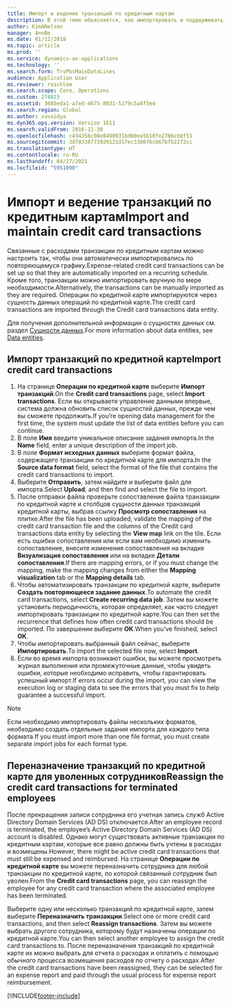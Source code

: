 ```yaml
---
title: Импорт и ведение транзакций по кредитным картам
description: В этой теме объясняется, как импортировать и поддерживать связанные с расходами транзакции по кредитным картам. Эти транзакции можно настроить так, чтобы они автоматически импортировались по повторяющемуся графику, или их можно импортировать вручную по мере необходимости.
author: KimANelson
manager: AnnBe
ms.date: 01/12/2018
ms.topic: article
ms.prod: ''
ms.service: dynamics-ax-applications
ms.technology: ''
ms.search.form: TrvPbsMainDataLines
audience: Application User
ms.reviewer: roschlom
ms.search.scope: Core, Operations
ms.custom: 274023
ms.assetid: 3605eda1-a7ed-4675-8031-5279c5a8f5e4
ms.search.region: Global
ms.author: suvaidya
ms.dyn365.ops.version: Version 1611
ms.search.validFrom: 2016-11-30
ms.openlocfilehash: c434356c08e8490931bd60ea5b10fe2706cb0f51
ms.sourcegitcommit: 3d78338773929121d17ec3386f6cb67bfb2272cc
ms.translationtype: HT
ms.contentlocale: ru-RU
ms.lasthandoff: 04/27/2021
ms.locfileid: "5951090"
---
```

# <a name="import-and-maintain-credit-card-transactions"></a><span data-ttu-id="1a1fb-104">Импорт и ведение транзакций по кредитным картам</span><span class="sxs-lookup"><span data-stu-id="1a1fb-104">Import and maintain credit card transactions</span></span>

<span data-ttu-id="1a1fb-105">Связанные с расходами транзакции по кредитным картам можно настроить так, чтобы они автоматически импортировались по повторяющемуся графику.</span><span class="sxs-lookup"><span data-stu-id="1a1fb-105">Expense-related credit card transactions can be set up so that they are automatically imported on a recurring schedule.</span></span> <span data-ttu-id="1a1fb-106">Кроме того, транзакции можно импортировать вручную по мере необходимости.</span><span class="sxs-lookup"><span data-stu-id="1a1fb-106">Alternatively, the transactions can be manually imported as they are required.</span></span> <span data-ttu-id="1a1fb-107">Операции по кредитной карте импортируются через сущность данных операций по кредитной карте.</span><span class="sxs-lookup"><span data-stu-id="1a1fb-107">The credit card transactions are imported through the Credit card transactions data entity.</span></span>

<span data-ttu-id="1a1fb-108">Для получения дополнительной информации о сущностях данных см. раздел [Сущности данных](/dynamics365/fin-ops-core/dev-itpro/data-entities/data-entities).</span><span class="sxs-lookup"><span data-stu-id="1a1fb-108">For more information about data entities, see [Data entities](/dynamics365/fin-ops-core/dev-itpro/data-entities/data-entities).</span></span>

## <a name="import-credit-card-transactions"></a><span data-ttu-id="1a1fb-109">Импорт транзакций по кредитной карте</span><span class="sxs-lookup"><span data-stu-id="1a1fb-109">Import credit card transactions</span></span>

1. <span data-ttu-id="1a1fb-110">На странице **Операции по кредитной карте** выберите **Импорт транзакций**.</span><span class="sxs-lookup"><span data-stu-id="1a1fb-110">On the **Credit card transactions** page, select **Import transactions**.</span></span> <span data-ttu-id="1a1fb-111">Если вы открываете управление данными впервые, система должна обновить список сущностей данных, прежде чем вы сможете продолжить.</span><span class="sxs-lookup"><span data-stu-id="1a1fb-111">If you’re opening data management for the first time, the system must update the list of data entities before you can continue.</span></span>
2. <span data-ttu-id="1a1fb-112">В поле **Имя** введите уникальное описание задания импорта.</span><span class="sxs-lookup"><span data-stu-id="1a1fb-112">In the **Name** field, enter a unique description of the import job.</span></span>
3. <span data-ttu-id="1a1fb-113">В поле **Формат исходных данных** выберите формат файла, содержащего транзакции по кредитной карте для импорта.</span><span class="sxs-lookup"><span data-stu-id="1a1fb-113">In the **Source data format** field, select the format of the file that contains the credit card transactions to import.</span></span>
4. <span data-ttu-id="1a1fb-114">Выберите **Отправить**, затем найдите и выберите файл для импорта.</span><span class="sxs-lookup"><span data-stu-id="1a1fb-114">Select **Upload**, and then find and select the file to import.</span></span>
5. <span data-ttu-id="1a1fb-115">После отправки файла проверьте сопоставление файла транзакции по кредитной карте и столбцов сущности данных транзакций кредитной карты, выбрав ссылку **Просмотр сопоставления** на плитке.</span><span class="sxs-lookup"><span data-stu-id="1a1fb-115">After the file has been uploaded, validate the mapping of the credit card transaction file and the columns of the Credit card transactions data entity by selecting the **View map** link on the tile.</span></span> <span data-ttu-id="1a1fb-116">Если есть ошибки сопоставления или если вам необходимо изменить сопоставление, внесите изменения сопоставления на вкладке **Визуализация сопоставления** или на вкладке **Детали сопоставления**.</span><span class="sxs-lookup"><span data-stu-id="1a1fb-116">If there are mapping errors, or if you must change the mapping, make the mapping changes from either the **Mapping visualization** tab or the **Mapping details** tab.</span></span>
6. <span data-ttu-id="1a1fb-117">Чтобы автоматизировать транзакции по кредитной карте, выберите **Создать повторяющееся задание данных**.</span><span class="sxs-lookup"><span data-stu-id="1a1fb-117">To automate the credit card transactions, select **Create recurring data job**.</span></span> <span data-ttu-id="1a1fb-118">Затем вы можете установить периодичность, которая определяет, как часто следует импортировать транзакции по кредитной карте.</span><span class="sxs-lookup"><span data-stu-id="1a1fb-118">You can then set the recurrence that defines how often credit card transactions should be imported.</span></span> <span data-ttu-id="1a1fb-119">По завершении выберите **ОК**.</span><span class="sxs-lookup"><span data-stu-id="1a1fb-119">When you’ve finished, select **OK**.</span></span>
7. <span data-ttu-id="1a1fb-120">Чтобы импортировать выбранный файл сейчас, выберите **Импортировать**.</span><span class="sxs-lookup"><span data-stu-id="1a1fb-120">To import the selected file now, select **Import**.</span></span>
8. <span data-ttu-id="1a1fb-121">Если во время импорта возникают ошибки, вы можете просмотреть журнал выполнения или промежуточные данные, чтобы увидеть ошибки, которые необходимо исправить, чтобы гарантировать успешный импорт.</span><span class="sxs-lookup"><span data-stu-id="1a1fb-121">If errors occur during the import, you can view the execution log or staging data to see the errors that you must fix to help guarantee a successful import.</span></span>

> [!NOTE]
> <span data-ttu-id="1a1fb-122">Если необходимо импортировать файлы нескольких форматов, необходимо создать отдельные задания импорта для каждого типа формата.</span><span class="sxs-lookup"><span data-stu-id="1a1fb-122">If you must import more than one file format, you must create separate import jobs for each format type.</span></span>

## <a name="reassign-the-credit-card-transactions-for-terminated-employees"></a><span data-ttu-id="1a1fb-123">Переназначение транзакций по кредитной карте для уволенных сотрудников</span><span class="sxs-lookup"><span data-stu-id="1a1fb-123">Reassign the credit card transactions for terminated employees</span></span>

<span data-ttu-id="1a1fb-124">После прекращения записи сотрудника его учетная запись служб Active Directory Domain Services (AD DS) отключается.</span><span class="sxs-lookup"><span data-stu-id="1a1fb-124">After an employee record is terminated, the employee’s Active Directory Domain Services (AD DS) account is disabled.</span></span> <span data-ttu-id="1a1fb-125">Однако могут существовать активные транзакции по кредитным картам, которые все равно должны быть учтены в расходах и возмещены.</span><span class="sxs-lookup"><span data-stu-id="1a1fb-125">However, there might be active credit card transactions that must still be expensed and reimbursed.</span></span> <span data-ttu-id="1a1fb-126">На странице **Операции по кредитной карте** вы можете переназначить сотрудника для любой транзакции по кредитной карте, по которой связанный сотрудник был уволен.</span><span class="sxs-lookup"><span data-stu-id="1a1fb-126">From the **Credit card transactions** page, you can reassign the employee for any credit card transaction where the associated employee has been terminated.</span></span>

<span data-ttu-id="1a1fb-127">Выберите одну или несколько транзакций по кредитной карте, затем выберите **Переназначить транзакции**.</span><span class="sxs-lookup"><span data-stu-id="1a1fb-127">Select one or more credit card transactions, and then select **Reassign transactions**.</span></span> <span data-ttu-id="1a1fb-128">Затем вы можете выбрать другого сотрудника, которому будут назначены операции по кредитной карте.</span><span class="sxs-lookup"><span data-stu-id="1a1fb-128">You can then select another employee to assign the credit card transactions to.</span></span> <span data-ttu-id="1a1fb-129">После переназначения транзакций по кредитной карте их можно выбрать для отчета о расходах и оплатить с помощью обычного процесса возмещения расходов по отчету о расходах.</span><span class="sxs-lookup"><span data-stu-id="1a1fb-129">After the credit card transactions have been reassigned, they can be selected for an expense report and paid through the usual process for expense report reimbursement.</span></span>


[!INCLUDE[footer-include](../includes/footer-banner.md)]